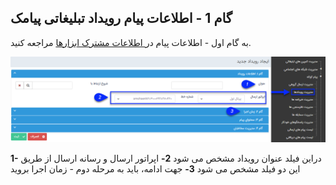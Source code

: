 ﻿## گام 1 - اطلاعات  پیام رویداد تبلیغاتی پیامک 



  به گام اول - اطلاعات پیام در[ اطلاعات مشترک ابزارها](https://github.com/1stco/PayamGostarDocs/blob/master/help%202.5.4/Marketing/moshtarak-abzar/gam%20yk/gam-yk.md) مراجعه کنید.


![](advertising-sendingeventsms-firststep.png)

 **1-** دراین فیلد عنوان رویداد مشخص می شود
 **2-** اپراتور ارسال و رسانه ارسال از طریق این دو فیلد مشخص می شود
 **3-** جهت ادامه، باید به مرحله دوم - زمان اجرا بروید
 
 
